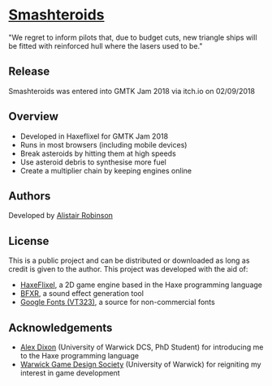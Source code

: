 # [Smashteroids](https://nekro.itch.io/smashteroids)

"We regret to inform pilots that, due to budget cuts, new triangle ships will be fitted with reinforced hull where the lasers used to be."

## Release

Smashteroids was entered into GMTK Jam 2018 via itch.io on 02/09/2018

## Overview

* Developed in Haxeflixel for GMTK Jam 2018
* Runs in most browsers (including mobile devices)
* Break asteroids by hitting them at high speeds
* Use asteroid debris to synthesise more fuel
* Create a multiplier chain by keeping engines online

## Authors

Developed by [Alistair Robinson](https://github.com/A-Robinson-8)

## License

This is a public project and can be distributed or downloaded as long as credit is given to the author.
This project was developed with the aid of:
* [HaxeFlixel](http://haxeflixel.com/), a 2D game engine based in the Haxe programming language
* [BFXR](https://www.bfxr.net/), a sound effect generation tool
* [Google Fonts (VT323)](https://fonts.google.com/specimen/VT323), a source for non-commercial fonts

## Acknowledgements

* [Alex Dixon](https://warwick.ac.uk/fac/sci/dcs/people/research/u1791135/) (University of Warwick DCS, PhD Student) for introducing me to the Haxe programming language
* [Warwick Game Design Society](http://www.warwickgamedesign.co.uk/) (University of Warwick) for reigniting my interest in game development

